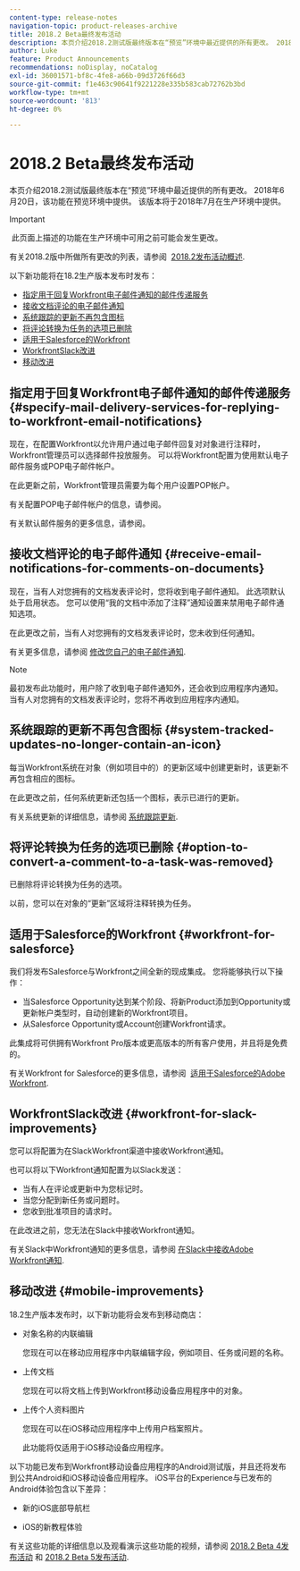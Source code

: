 ```yaml
---
content-type: release-notes
navigation-topic: product-releases-archive
title: 2018.2 Beta最终发布活动
description: 本页介绍2018.2测试版最终版本在“预览”环境中最近提供的所有更改。 2018年6月20日，该功能在预览环境中提供。 该版本将于2018年7月在生产环境中提供。
author: Luke
feature: Product Announcements
recommendations: noDisplay, noCatalog
exl-id: 36001571-bf8c-4fe8-a66b-09d3726f66d3
source-git-commit: f1e463c90641f9221228e335b583cab72762b3bd
workflow-type: tm+mt
source-wordcount: '813'
ht-degree: 0%

---
```


# 2018.2 Beta最终发布活动

本页介绍2018.2测试版最终版本在“预览”环境中最近提供的所有更改。 2018年6月20日，该功能在预览环境中提供。 该版本将于2018年7月在生产环境中提供。

>[!IMPORTANT]
>
> 此页面上描述的功能在生产环境中可用之前可能会发生更改。

有关2018.2版中所做所有更改的列表，请参阅  [2018.2发布活动概述](../../../../product-announcements/product-releases/quarterly-release-archive/2018.2-release-activity/2018-2-release-activity-overview.md).

以下新功能将在18.2生产版本发布时发布：

* [指定用于回复Workfront电子邮件通知的邮件传递服务](#specify-mail-delivery-services-for-replying-to-workfront-email-notifications)
* [接收文档评论的电子邮件通知](#receive-email-notifications-for-comments-on-documents)
* [系统跟踪的更新不再包含图标](#system-tracked-updates-no-longer-contain-an-icon)
* [将评论转换为任务的选项已删除](#option-to-convert-a-comment-to-a-task-was-removed)
* [适用于Salesforce的Workfront](#workfront-for-salesforce)
* [WorkfrontSlack改进](#workfront-for-slack-improvements)
* [移动改进](#mobile-improvements)

## 指定用于回复Workfront电子邮件通知的邮件传递服务 {#specify-mail-delivery-services-for-replying-to-workfront-email-notifications}

现在，在配置Workfront以允许用户通过电子邮件回复对对象进行注释时，Workfront管理员可以选择邮件投放服务。 可以将Workfront配置为使用默认电子邮件服务或POP电子邮件帐户。

在此更新之前，Workfront管理员需要为每个用户设置POP帐户。 

有关配置POP电子邮件帐户的信息，请参阅。

有关默认邮件服务的更多信息，请参阅。

## 接收文档评论的电子邮件通知 {#receive-email-notifications-for-comments-on-documents}

现在，当有人对您拥有的文档发表评论时，您将收到电子邮件通知。 此选项默认处于启用状态。 您可以使用“我的文档中添加了注释”通知设置来禁用电子邮件通知选项。

在此更改之前，当有人对您拥有的文档发表评论时，您未收到任何通知。 

有关更多信息，请参阅 [修改您自己的电子邮件通知](../../../../workfront-basics/using-notifications/activate-or-deactivate-your-own-event-notifications.md).

>[!NOTE]
>
>最初发布此功能时，用户除了收到电子邮件通知外，还会收到应用程序内通知。 当有人对您拥有的文档发表评论时，您将不再收到应用程序内通知。 

## 系统跟踪的更新不再包含图标 {#system-tracked-updates-no-longer-contain-an-icon}

每当Workfront系统在对象（例如项目中的）的更新区域中创建更新时，该更新不再包含相应的图标。

在此更改之前，任何系统更新还包括一个图标，表示已进行的更新。

有关系统更新的详细信息，请参阅 [系统跟踪更新](../../../../administration-and-setup/set-up-workfront/system-tracked-update-feeds/system-tracked-update-feeds.md).

## 将评论转换为任务的选项已删除 {#option-to-convert-a-comment-to-a-task-was-removed}

已删除将评论转换为任务的选项。

以前，您可以在对象的“更新”区域将注释转换为任务。

## 适用于Salesforce的Workfront {#workfront-for-salesforce}

我们将发布Salesforce与Workfront之间全新的现成集成。 您将能够执行以下操作：

* 当Salesforce Opportunity达到某个阶段、将新Product添加到Opportunity或更新帐户类型时，自动创建新的Workfront项目。
* 从Salesforce Opportunity或Account创建Workfront请求。

此集成将可供拥有Workfront Pro版本或更高版本的所有客户使用，并且将是免费的。

有关Workfront for Salesforce的更多信息，请参阅  [适用于Salesforce的Adobe Workfront](../../../../workfront-integrations-and-apps/using-workfront-with-salesforce/workfront-for-salesforce.md).

## WorkfrontSlack改进 {#workfront-for-slack-improvements}

您可以将配置为在SlackWorkfront渠道中接收Workfront通知。

也可以将以下Workfront通知配置为以Slack发送：

* 当有人在评论或更新中为您标记时。
* 当您分配到新任务或问题时。
* 您收到批准项目的请求时。

在此改进之前，您无法在Slack中接收Workfront通知。

有关Slack中Workfront通知的更多信息，请参阅 [在Slack中接收Adobe Workfront通知](../../../../workfront-integrations-and-apps/using-workfront-with-slack/receive-workfront-notifications-in-slack.md).

## 移动改进 {#mobile-improvements}

18.2生产版本发布时，以下新功能将会发布到移动商店：

* 对象名称的内联编辑 

  您现在可以在移动应用程序中内联编辑字段，例如项目、任务或问题的名称。

* 上传文档 

  您现在可以将文档上传到Workfront移动设备应用程序中的对象。

* 上传个人资料图片 

  您现在可以在iOS移动应用程序中上传用户档案照片。

  此功能将仅适用于iOS移动设备应用程序。

以下功能已发布到Workfront移动设备应用程序的Android测试版，并且还将发布到公共Android和iOS移动设备应用程序。 iOS平台的Experience与已发布的Android体验包含以下差异：

* 新的iOS底部导航栏 

* iOS的新教程体验 

有关这些功能的详细信息以及观看演示这些功能的视频，请参阅 [2018.2 Beta 4发布活动](../../../../product-announcements/product-releases/quarterly-release-archive/2018.2-release-activity/2018-2-beta-4-release-activity.md) 和 [2018.2 Beta 5发布活动](../../../../product-announcements/product-releases/quarterly-release-archive/2018.2-release-activity/2018-2-beta-5-release-activity.md).
